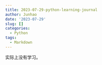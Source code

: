 ```yaml
---
title: 2023-07-29-python-learning-journal
author: Junhao
date: '2023-07-29'
slug: []
categories:
  - Python
tags:
  - Markdown
---
```

  实际上没有学习。